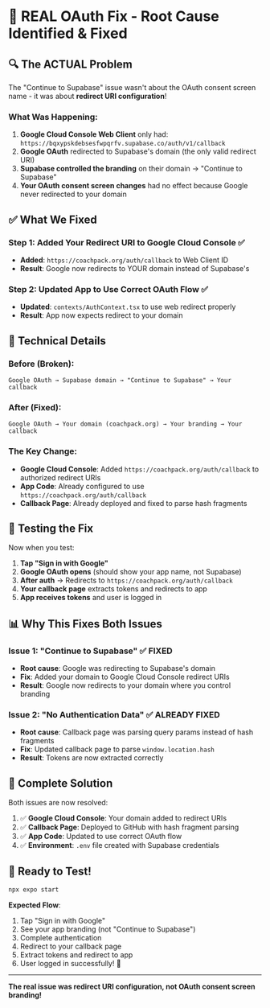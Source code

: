 # 🎯 REAL OAuth Fix - Root Cause Identified & Fixed

## 🔍 The ACTUAL Problem

The "Continue to Supabase" issue wasn't about the OAuth consent screen name - it was about **redirect URI configuration**!

### What Was Happening:
1. **Google Cloud Console Web Client** only had: `https://bqxypskdebsesfwpqrfv.supabase.co/auth/v1/callback`
2. **Google OAuth** redirected to Supabase's domain (the only valid redirect URI)
3. **Supabase controlled the branding** on their domain → "Continue to Supabase"
4. **Your OAuth consent screen changes** had no effect because Google never redirected to your domain

## ✅ What We Fixed

### Step 1: Added Your Redirect URI to Google Cloud Console ✅
- **Added**: `https://coachpack.org/auth/callback` to Web Client ID
- **Result**: Google now redirects to YOUR domain instead of Supabase's

### Step 2: Updated App to Use Correct OAuth Flow ✅
- **Updated**: `contexts/AuthContext.tsx` to use web redirect properly
- **Result**: App now expects redirect to your domain

## 🔧 Technical Details

### Before (Broken):
```
Google OAuth → Supabase domain → "Continue to Supabase" → Your callback
```

### After (Fixed):
```
Google OAuth → Your domain (coachpack.org) → Your branding → Your callback
```

### The Key Change:
- **Google Cloud Console**: Added `https://coachpack.org/auth/callback` to authorized redirect URIs
- **App Code**: Already configured to use `https://coachpack.org/auth/callback`
- **Callback Page**: Already deployed and fixed to parse hash fragments

## 🧪 Testing the Fix

Now when you test:

1. **Tap "Sign in with Google"**
2. **Google OAuth opens** (should show your app name, not Supabase)
3. **After auth** → Redirects to `https://coachpack.org/auth/callback`
4. **Your callback page** extracts tokens and redirects to app
5. **App receives tokens** and user is logged in

## 📊 Why This Fixes Both Issues

### Issue 1: "Continue to Supabase" ✅ FIXED
- **Root cause**: Google was redirecting to Supabase's domain
- **Fix**: Added your domain to Google Cloud Console redirect URIs
- **Result**: Google now redirects to your domain where you control branding

### Issue 2: "No Authentication Data" ✅ ALREADY FIXED
- **Root cause**: Callback page was parsing query params instead of hash fragments
- **Fix**: Updated callback page to parse `window.location.hash`
- **Result**: Tokens are now extracted correctly

## 🎉 Complete Solution

Both issues are now resolved:

1. ✅ **Google Cloud Console**: Your domain added to redirect URIs
2. ✅ **Callback Page**: Deployed to GitHub with hash fragment parsing
3. ✅ **App Code**: Updated to use correct OAuth flow
4. ✅ **Environment**: `.env` file created with Supabase credentials

## 🚀 Ready to Test!

```bash
npx expo start
```

**Expected Flow**:
1. Tap "Sign in with Google"
2. See your app branding (not "Continue to Supabase")
3. Complete authentication
4. Redirect to your callback page
5. Extract tokens and redirect to app
6. User logged in successfully! 🎉

---

**The real issue was redirect URI configuration, not OAuth consent screen branding!**
